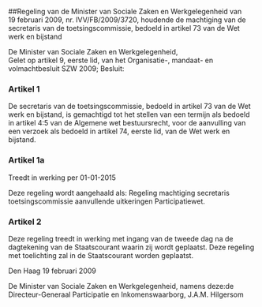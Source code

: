 <meta http-equiv='Content-Type' content='text/html; charset=utf-8' />

##Regeling van de Minister van Sociale Zaken en Werkgelegenheid van 19 februari 2009, nr. IVV/FB/2009/3720, houdende de machtiging van de secretaris van de toetsingscommissie, bedoeld in artikel 73 van de Wet werk en bijstand

De Minister van Sociale Zaken en Werkgelegenheid,  
Gelet op artikel 9, eerste lid, van het Organisatie-, mandaat- en volmachtbesluit SZW 2009;
Besluit:    

### Artikel  1  

De secretaris van de toetsingscommissie, bedoeld in artikel 73 van de Wet werk en bijstand, is gemachtigd tot het stellen van een termijn als bedoeld in artikel 4:5 van de Algemene wet bestuursrecht, voor de aanvulling van een verzoek als bedoeld in artikel 74, eerste lid, van de Wet werk en bijstand. 

### Artikel  1a  
Treedt in werking per 01-01-2015 

Deze regeling wordt aangehaald als: Regeling machtiging secretaris toetsingscommissie aanvullende uitkeringen Participatiewet. 

### Artikel  2  

Deze regeling treedt in werking met ingang van de tweede dag na de dagtekening van de Staatscourant waarin zij wordt geplaatst. 
Deze regeling met toelichting zal in de Staatscourant worden geplaatst.   

Den Haag 
19 februari 2009   

De 
Minister van Sociale Zaken en Werkgelegenheid, namens deze:de 
Directeur-Generaal Participatie en Inkomenswaarborg, 
J.A.M. Hilgersom     
